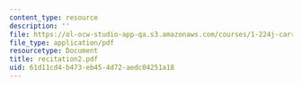 ```yaml
---
content_type: resource
description: ''
file: https://ol-ocw-studio-app-qa.s3.amazonaws.com/courses/1-224j-carrier-systems-fall-2003/61d11cd4b473eb454d72aedc04251a18_recitation2.pdf
file_type: application/pdf
resourcetype: Document
title: recitation2.pdf
uid: 61d11cd4-b473-eb45-4d72-aedc04251a18
---
```

